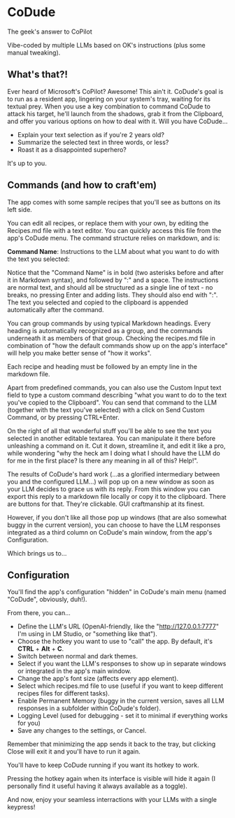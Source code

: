 # CoDude
The geek's answer to CoPilot

Vibe-coded by multiple LLMs based on OK's instructions (plus some manual tweaking).

## What's that?!
Ever heard of Microsoft's CoPilot? Awesome! This ain't it. CoDude's goal is to run as a resident app, lingering on your system's tray, waiting for its textual prey. When you use a key combination to command CoDude to attack his target, he'll launch from the shadows, grab it from the Clipboard, and offer you various options on how to deal with it. Will you have CoDude...

- Explain your text selection as if you're 2 years old?
- Summarize the selected text in three words, or less?
- Roast it as a disappointed superhero?

It's up to you.

## Commands (and how to craft'em)

The app comes with some sample recipes that you'll see as buttons on its left side.

You can edit all recipes, or replace them with your own, by editing the Recipes.md file with a text editor. You can quickly access this file from the app's CoDude menu. The command structure relies on markdown, and is:

**Command Name**: Instructions to the LLM about what you want to do with the text you selected:

Notice that the "Command Name" is in bold (two asterisks before and after it in Markdown syntax), and followed by ":" and a space. The instructions are normal text, and should all be structured as a single line of text - no breaks, no pressing Enter and adding lists. They should also end with ":". The text you selected and copied to the clipboard is appended automatically after the command.

You can group commands by using typical Markdown headings. Every heading is automatically recognized as a group, and the commands underneath it as members of that group. Checking the recipes.md file in combination of "how the default commands show up on the app's interface" will help you make better sense of "how it works".

Each recipe and heading must be followed by an empty line in the markdown file.

Apart from predefined commands, you can also use the Custom Input text field to type a custom command describing "what you want to do to the text you've copied to the Clipboard". You can send that command to the LLM (together with the text you've selected) with a click on Send Custom Command, or by pressing CTRL+Enter.


On the right of all that wonderful stuff you'll be able to see the text you selected in another editable textarea. You can manipulate it there before unleashing a command on it. Cut it down, streamline it, and edit it like a pro, while wondering "why the heck am I doing what I should have the LLM do for me in the first place? Is there any meaning in all of this? Help!".

The results of CoDude's hard work (...as a glorified intermediary between you and the configured LLM...) will pop up on a new window as soon as your LLM decides to grace us with its reply. From this window you can export this reply to a markdown file locally or copy it to the clipboard. There are buttons for that. They're clickable. GUI craftmanship at its finest.

However, if you don't like all those pop up windows (that are also somewhat buggy in the current version), you can choose to have the LLM responses integrated as a third column on CoDude's main window, from the app's Configuration.

Which brings us to...

## Configuration

You'll find the app's configuration "hidden" in CoDude's main menu (named "CoDude", obviously, duh!).

From there, you can...

- Define the LLM's URL (OpenAI-friendly, like the "http://127.0.0.1:7777" I'm using in LM Studio, or "something like that").
- Choose the hotkey you want to use to "call" the app. By default, it's **CTRL** + **Alt** + **C**.
- Switch between normal and dark themes.
- Select if you want the LLM's responses to show up in separate windows or integrated in the app's main window.
- Change the app's font size (affects every app element).
- Select which recipes.md file to use (useful if you want to keep different recipes files for different tasks).
- Enable Permanent Memory (buggy in the current version, saves all LLM responses in a subfolder within CoDude's folder).
- Logging Level (used for debugging - set it to minimal if everything works for you)
- Save any changes to the settings, or Cancel.

Remember that minimizing the app sends it back to the tray, but clicking Close will exit it and you'll have to run it again.

You'll have to keep CoDude running if you want its hotkey to work.

Pressing the hotkey again when its interface is visible will hide it again (I personally find it useful having it always available as a toggle).

And now, enjoy your seamless interractions with your LLMs with a single keypress!